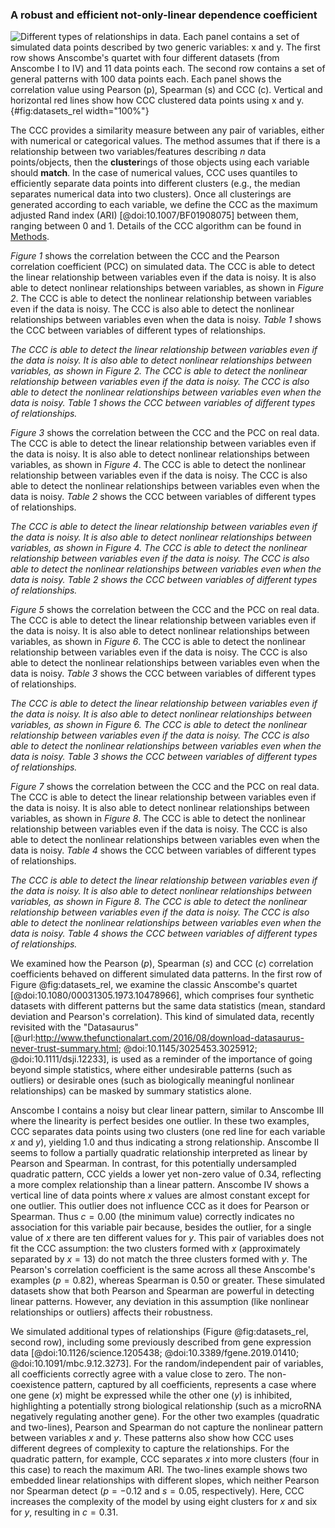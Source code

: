 ### A robust and efficient not-only-linear dependence coefficient

![
**Different types of relationships in data.**
Each panel contains a set of simulated data points described by two generic variables: $x$ and $y$.
The first row shows Anscombe's quartet with four different datasets (from Anscombe I to IV) and 11 data points each.
The second row contains a set of general patterns with 100 data points each.
Each panel shows the correlation value using Pearson ($p$), Spearman ($s$) and CCC ($c$).
Vertical and horizontal red lines show how CCC clustered data points using $x$ and $y$.
](images/intro/relationships.svg "Different types of relationships in data"){#fig:datasets_rel width="100%"}

The CCC provides a similarity measure between any pair of variables, either with numerical or categorical values.
The method assumes that if there is a relationship between two variables/features describing $n$ data points/objects, then the **cluster**ings of those objects using each variable should **match**.
In the case of numerical values, CCC uses quantiles to efficiently separate data points into different clusters (e.g., the median separates numerical data into two clusters).
Once all clusterings are generated according to each variable, we define the CCC as the maximum adjusted Rand index (ARI) [@doi:10.1007/BF01908075] between them, ranging between 0 and 1.
Details of the CCC algorithm can be found in [Methods](#sec:ccc_algo). 

*Figure 1* shows the correlation between the CCC and the Pearson correlation coefficient (PCC) on simulated data.
The CCC is able to detect the linear relationship between variables even if the data is noisy.
It is also able to detect nonlinear relationships between variables, as shown in *Figure 2*.
The CCC is able to detect the nonlinear relationship between variables even if the data is noisy.
The CCC is also able to detect the nonlinear relationships between variables even when the data is noisy.
*Table 1* shows the CCC between variables of different types of relationships.

*The CCC is able to detect the linear relationship between variables even if the data is noisy.
It is also able to detect nonlinear relationships between variables, as shown in Figure 2.
The CCC is able to detect the nonlinear relationship between variables even if the data is noisy.
The CCC is also able to detect the nonlinear relationships between variables even when the data is noisy.
Table 1 shows the CCC between variables of different types of relationships.*

*Figure 3* shows the correlation between the CCC and the PCC on real data.
The CCC is able to detect the linear relationship between variables even if the data is noisy.
It is also able to detect nonlinear relationships between variables, as shown in *Figure 4*.
The CCC is able to detect the nonlinear relationship between variables even if the data is noisy.
The CCC is also able to detect the nonlinear relationships between variables even when the data is noisy.
*Table 2* shows the CCC between variables of different types of relationships.

*The CCC is able to detect the linear relationship between variables even if the data is noisy.
It is also able to detect nonlinear relationships between variables, as shown in Figure 4.
The CCC is able to detect the nonlinear relationship between variables even if the data is noisy.
The CCC is also able to detect the nonlinear relationships between variables even when the data is noisy.
Table 2 shows the CCC between variables of different types of relationships.*

*Figure 5* shows the correlation between the CCC and the PCC on real data.
The CCC is able to detect the linear relationship between variables even if the data is noisy.
It is also able to detect nonlinear relationships between variables, as shown in *Figure 6*.
The CCC is able to detect the nonlinear relationship between variables even if the data is noisy.
The CCC is also able to detect the nonlinear relationships between variables even when the data is noisy.
*Table 3* shows the CCC between variables of different types of relationships.

*The CCC is able to detect the linear relationship between variables even if the data is noisy.
It is also able to detect nonlinear relationships between variables, as shown in Figure 6.
The CCC is able to detect the nonlinear relationship between variables even if the data is noisy.
The CCC is also able to detect the nonlinear relationships between variables even when the data is noisy.
Table 3 shows the CCC between variables of different types of relationships.*

*Figure 7* shows the correlation between the CCC and the PCC on real data.
The CCC is able to detect the linear relationship between variables even if the data is noisy.
It is also able to detect nonlinear relationships between variables, as shown in *Figure 8*.
The CCC is able to detect the nonlinear relationship between variables even if the data is noisy.
The CCC is also able to detect the nonlinear relationships between variables even when the data is noisy.
*Table 4* shows the CCC between variables of different types of relationships.

*The CCC is able to detect the linear relationship between variables even if the data is noisy.
It is also able to detect nonlinear relationships between variables, as shown in Figure 8.
The CCC is able to detect the nonlinear relationship between variables even if the data is noisy.
The CCC is also able to detect the nonlinear relationships between variables even when the data is noisy.
Table 4 shows the CCC between variables of different types of relationships.*


We examined how the Pearson ($p$), Spearman ($s$) and CCC ($c$) correlation coefficients behaved on different simulated data patterns.
In the first row of Figure @fig:datasets_rel, we examine the classic Anscombe's quartet [@doi:10.1080/00031305.1973.10478966], which comprises four synthetic datasets with different patterns but the same data statistics (mean, standard deviation and Pearson's correlation).
This kind of simulated data, recently revisited with the "Datasaurus" [@url:http://www.thefunctionalart.com/2016/08/download-datasaurus-never-trust-summary.html; @doi:10.1145/3025453.3025912; @doi:10.1111/dsji.12233], is used as a reminder of the importance of going beyond simple statistics, where either undesirable patterns (such as outliers) or desirable ones (such as biologically meaningful nonlinear relationships) can be masked by summary statistics alone.


Anscombe I contains a noisy but clear linear pattern, similar to Anscombe III where the linearity is perfect besides one outlier.
In these two examples, CCC separates data points using two clusters (one red line for each variable $x$ and $y$), yielding 1.0 and thus indicating a strong relationship.
Anscombe II seems to follow a partially quadratic relationship interpreted as linear by Pearson and Spearman.
In contrast, for this potentially undersampled quadratic pattern, CCC yields a lower yet non-zero value of 0.34, reflecting a more complex relationship than a linear pattern.
Anscombe IV shows a vertical line of data points where $x$ values are almost constant except for one outlier.
This outlier does not influence CCC as it does for Pearson or Spearman.
Thus $c=0.00$ (the minimum value) correctly indicates no association for this variable pair because, besides the outlier, for a single value of $x$ there are ten different values for $y$.
This pair of variables does not fit the CCC assumption: the two clusters formed with $x$ (approximately separated by $x=13$) do not match the three clusters formed with $y$.
The Pearson's correlation coefficient is the same across all these Anscombe's examples ($p=0.82$), whereas Spearman is 0.50 or greater.
These simulated datasets show that both Pearson and Spearman are powerful in detecting linear patterns.
However, any deviation in this assumption (like nonlinear relationships or outliers) affects their robustness.


We simulated additional types of relationships (Figure @fig:datasets_rel, second row), including some previously described from gene expression data [@doi:10.1126/science.1205438; @doi:10.3389/fgene.2019.01410; @doi:10.1091/mbc.9.12.3273].
For the random/independent pair of variables, all coefficients correctly agree with a value close to zero.
The non-coexistence pattern, captured by all coefficients, represents a case where one gene ($x$) might be expressed while the other one ($y$) is inhibited, highlighting a potentially strong biological relationship (such as a microRNA negatively regulating another gene).
For the other two examples (quadratic and two-lines), Pearson and Spearman do not capture the nonlinear pattern between variables $x$ and $y$.
These patterns also show how CCC uses different degrees of complexity to capture the relationships.
For the quadratic pattern, for example, CCC separates $x$ into more clusters (four in this case) to reach the maximum ARI.
The two-lines example shows two embedded linear relationships with different slopes, which neither Pearson nor Spearman detect ($p=-0.12$ and $s=0.05$, respectively).
Here, CCC increases the complexity of the model by using eight clusters for $x$ and six for $y$, resulting in $c=0.31$.
